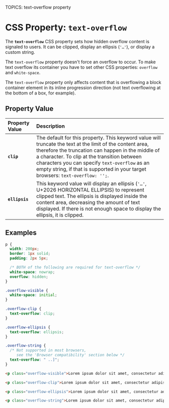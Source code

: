 TOPICS: text-overflow property

# CSS Property: `text-overflow`

The **`text-overflow`** CSS property sets how hidden overflow content is signaled to users. It can
be clipped, display an ellipsis (`'…'`), or display a custom string.

The `text-overflow` property doesn't force an overflow to occur. To make text overflow its container
you have to set other CSS properties: `overflow` and `white-space`.

The `text-overflow` property only affects content that is overflowing a block container element in
its inline progression direction (not text overflowing at the bottom of a box, for example).

## Property Value

| Property Value | Description |
| :--- | :--- |
| **`clip`** | The default for this property. This keyword value will truncate the text at the limit of the content area, therefore the truncation can happen in the middle of a character. To clip at the transition between characters you can specify `text-overflow` as an empty string, if that is supported in your target browsers: `text-overflow: '';`. |
| **`ellipsis`** | This keyword value will display an ellipsis (`'…'`, U+2026 HORIZONTAL ELLIPSIS) to represent clipped text. The ellipsis is displayed inside the content area, decreasing the amount of text displayed. If there is not enough space to display the ellipsis, it is clipped. |

## Examples

```css
p {
  width: 200px;
  border: 1px solid;
  padding: 2px 5px;

  /* BOTH of the following are required for text-overflow */
  white-space: nowrap;
  overflow: hidden;
}

.overflow-visible {
  white-space: initial;
}

.overflow-clip {
  text-overflow: clip;
}

.overflow-ellipsis {
  text-overflow: ellipsis;
}

.overflow-string {
  /* Not supported in most browsers,
     see the 'Browser compatibility' section below */
  text-overflow: " ..]";
}
```

```html
<p class="overflow-visible">Lorem ipsum dolor sit amet, consectetur adipisicing elit.</p>

<p class="overflow-clip">Lorem ipsum dolor sit amet, consectetur adipisicing elit.</p>

<p class="overflow-ellipsis">Lorem ipsum dolor sit amet, consectetur adipisicing elit.</p>

<p class="overflow-string">Lorem ipsum dolor sit amet, consectetur adipisicing elit.</p>
```

